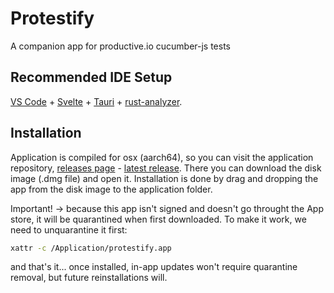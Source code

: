 # Protestify

A companion app for productive.io cucumber-js tests

## Recommended IDE Setup

[VS Code](https://code.visualstudio.com/) + [Svelte](https://marketplace.visualstudio.com/items?itemName=svelte.svelte-vscode) + [Tauri](https://marketplace.visualstudio.com/items?itemName=tauri-apps.tauri-vscode) + [rust-analyzer](https://marketplace.visualstudio.com/items?itemName=rust-lang.rust-analyzer).

## Installation

Application is compiled for osx (aarch64), so you can visit the application repository, [releases page](https://github.com/trogulja/protestify/releases) - [latest release](https://github.com/trogulja/protestify/releases/latest). There you can download the disk image (.dmg file) and open it. Installation is done by drag and dropping the app from the disk image to the application folder.

Important! -> because this app isn't signed and doesn't go throught the App store, it will be quarantined when first downloaded. To make it work, we need to unquarantine it first:

```bash
xattr -c /Application/protestify.app
```

and that's it... once installed, in-app updates won't require quarantine removal, but future reinstallations will.
